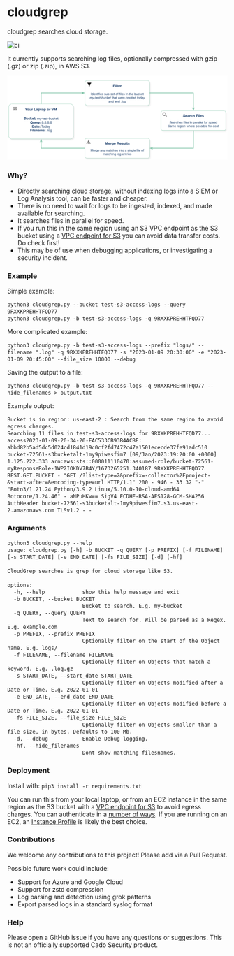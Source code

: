 # cloudgrep #
cloudgrep searches cloud storage.

![ci](https://github.com/cado-security/cloudgrep/actions/workflows/app-ci.yml/badge.svg?branch=main)

It currently supports searching log files, optionally compressed with gzip (.gz) or zip (.zip), in AWS S3.

![Diagram](readme/Diagram.png "Diagram")

### Why? ###
- Directly searching cloud storage, without indexing logs into a SIEM or Log Analysis tool, can be faster and cheaper.
- There is no need to wait for logs to be ingested, indexed, and made available for searching.
- It searches files in parallel for speed.
- If you run this in the same region using an S3 VPC endpoint as the S3 bucket using a [VPC endpoint for S3](https://awsmadeeasy.com/blog/aws-s3-vpc-endpoint-transfer-cost-reduction/) you can avoid data transfer costs. Do check first!
- This may be of use when debugging applications, or investigating a security incident.

### Example ###

Simple example:
```
python3 cloudgrep.py --bucket test-s3-access-logs --query 9RXXKPREHHTFQD77
python3 cloudgrep.py -b test-s3-access-logs -q 9RXXKPREHHTFQD77
```

More complicated example:
```
python3 cloudgrep.py -b test-s3-access-logs --prefix "logs/" --filename ".log" -q 9RXXKPREHHTFQD77 -s "2023-01-09 20:30:00" -e "2023-01-09 20:45:00" --file_size 10000 --debug
```

Saving the output to a file:
```
python3 cloudgrep.py -b test-s3-access-logs -q 9RXXKPREHHTFQD77 --hide_filenames > output.txt
```

Example output:
```
Bucket is in region: us-east-2 : Search from the same region to avoid egress charges.
Searching 11 files in test-s3-access-logs for 9RXXKPREHHTFQD77...
access2023-01-09-20-34-20-EAC533CB93B4ACBE: abbd82b5ad5dc5d024cd1841d19c0cf2fd7472c47a1501ececde37fe91adc510 bucket-72561-s3bucketalt-1my9piwesfim7 [09/Jan/2023:19:20:00 +0000] 1.125.222.333 arn:aws:sts::000011110470:assumed-role/bucket-72561-myResponseRole-1WP2IOKDV7B4Y/1673265251.340187 9RXXKPREHHTFQD77 REST.GET.BUCKET - "GET /?list-type=2&prefix=-collector%2Fproject-&start-after=&encoding-type=url HTTP/1.1" 200 - 946 - 33 32 "-" "Boto3/1.21.24 Python/3.9.2 Linux/5.10.0-10-cloud-amd64 Botocore/1.24.46" - aNPuHKw== SigV4 ECDHE-RSA-AES128-GCM-SHA256 AuthHeader bucket-72561-s3bucketalt-1my9piwesfim7.s3.us-east-2.amazonaws.com TLSv1.2 - -
```

### Arguments ###
```
python3 cloudgrep.py --help
usage: cloudgrep.py [-h] -b BUCKET -q QUERY [-p PREFIX] [-f FILENAME] [-s START_DATE] [-e END_DATE] [-fs FILE_SIZE] [-d] [-hf]

CloudGrep searches is grep for cloud storage like S3.

options:
  -h, --help            show this help message and exit
  -b BUCKET, --bucket BUCKET
                        Bucket to search. E.g. my-bucket
  -q QUERY, --query QUERY
                        Text to search for. Will be parsed as a Regex. E.g. example.com
  -p PREFIX, --prefix PREFIX
                        Optionally filter on the start of the Object name. E.g. logs/
  -f FILENAME, --filename FILENAME
                        Optionally filter on Objects that match a keyword. E.g. .log.gz
  -s START_DATE, --start_date START_DATE
                        Optionally filter on Objects modified after a Date or Time. E.g. 2022-01-01
  -e END_DATE, --end_date END_DATE
                        Optionally filter on Objects modified before a Date or Time. E.g. 2022-01-01
  -fs FILE_SIZE, --file_size FILE_SIZE
                        Optionally filter on Objects smaller than a file size, in bytes. Defaults to 100 Mb.
  -d, --debug           Enable Debug logging.
  -hf, --hide_filenames
                        Dont show matching filesnames.
```

### Deployment ###

Install with:
``` pip3 install -r requirements.txt ```

You can run this from your local laptop, or from an EC2 instance in the same region as the S3 bucket with a [VPC endpoint for S3](**https://awsmadeeasy.com/blog/aws-s3-vpc-endpoint-transfer-cost-reduction/) to avoid egress charges.
You can authenticate in a [number of ways](https://docs.aws.amazon.com/cli/latest/userguide/cli-chap-configure.html).
If you are running on an EC2, an [Instance Profile](https://devopscube.com/aws-iam-role-instance-profile/) is likely the best choice.

### Contributions ###
We welcome any contributions to this project! Please add via a Pull Request.

Possible future work could include:
- Support for Azure and Google Cloud
- Support for zstd compression
- Log parsing and detection using grok patterns
- Export parsed logs in a standard syslog format

### Help ###
Please open a GitHub issue if you have any questions or suggestions.
This is not an officially supported Cado Security product.

